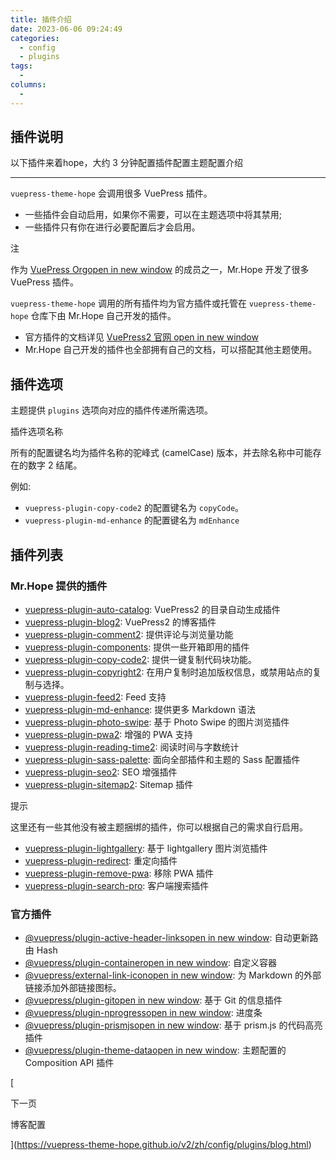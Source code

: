```yaml
---
title: 插件介绍
date: 2023-06-06 09:24:49
categories:
  - config
  - plugins
tags:
  - 
columns:
  - 
---
```


## 插件说明
以下插件来着hope，大约 3 分钟配置插件配置主题配置介绍

---

`vuepress-theme-hope` 会调用很多 VuePress 插件。

- 一些插件会自动启用，如果你不需要，可以在主题选项中将其禁用;
- 一些插件只有你在进行必要配置后才会启用。

注

作为 [VuePress Orgopen in new window](https://github.com/orgs/vuepress/people) 的成员之一，Mr.Hope 开发了很多 VuePress 插件。

`vuepress-theme-hope` 调用的所有插件均为官方插件或托管在 `vuepress-theme-hope` 仓库下由 Mr.Hope 自己开发的插件。

- 官方插件的文档详见 [VuePress2 官网 open in new window](https://vuejs.press/zh/)
- Mr.Hope 自己开发的插件也全部拥有自己的文档，可以搭配其他主题使用。

## 插件选项

主题提供 `plugins` 选项向对应的插件传递所需选项。

插件选项名称

所有的配置键名均为插件名称的驼峰式 (camelCase) 版本，并去除名称中可能存在的数字 2 结尾。

例如:

- `vuepress-plugin-copy-code2` 的配置键名为 `copyCode`。
- `vuepress-plugin-md-enhance` 的配置键名为 `mdEnhance`

## 插件列表

### Mr.Hope 提供的插件

- [vuepress-plugin-auto-catalog](https://vuepress-theme-hope.github.io/v2/auto-catalog/zh/): VuePress2 的目录自动生成插件
- [vuepress-plugin-blog2](https://vuepress-theme-hope.github.io/v2/blog/zh/): VuePress2 的博客插件
- [vuepress-plugin-comment2](https://vuepress-theme-hope.github.io/v2/comment/zh/): 提供评论与浏览量功能
- [vuepress-plugin-components](https://vuepress-theme-hope.github.io/v2/components/zh/): 提供一些开箱即用的插件
- [vuepress-plugin-copy-code2](https://vuepress-theme-hope.github.io/v2/copy-code/zh/): 提供一键复制代码块功能。
- [vuepress-plugin-copyright2](https://vuepress-theme-hope.github.io/v2/copyright/zh/): 在用户复制时追加版权信息，或禁用站点的复制与选择。
- [vuepress-plugin-feed2](https://vuepress-theme-hope.github.io/v2/feed/zh/): Feed 支持
- [vuepress-plugin-md-enhance](https://vuepress-theme-hope.github.io/v2/md-enhance/zh/): 提供更多 Markdown 语法
- [vuepress-plugin-photo-swipe](https://vuepress-theme-hope.github.io/v2/photo-swipe/zh/): 基于 Photo Swipe 的图片浏览插件
- [vuepress-plugin-pwa2](https://vuepress-theme-hope.github.io/v2/pwa/zh/): 增强的 PWA 支持
- [vuepress-plugin-reading-time2](https://vuepress-theme-hope.github.io/v2/reading-time/zh/): 阅读时间与字数统计
- [vuepress-plugin-sass-palette](https://vuepress-theme-hope.github.io/v2/sass-palette/zh/): 面向全部插件和主题的 Sass 配置插件
- [vuepress-plugin-seo2](https://vuepress-theme-hope.github.io/v2/seo/zh/): SEO 增强插件
- [vuepress-plugin-sitemap2](https://vuepress-theme-hope.github.io/v2/sitemap/zh/): Sitemap 插件

提示

这里还有一些其他没有被主题捆绑的插件，你可以根据自己的需求自行启用。

- [vuepress-plugin-lightgallery](https://vuepress-theme-hope.github.io/v2/lightgallery/zh/): 基于 lightgallery 图片浏览插件
- [vuepress-plugin-redirect](https://vuepress-theme-hope.github.io/v2/redirect/zh/): 重定向插件
- [vuepress-plugin-remove-pwa](https://vuepress-theme-hope.github.io/v2/remove-pwa/zh/): 移除 PWA 插件
- [vuepress-plugin-search-pro](https://vuepress-theme-hope.github.io/v2/search-pro/zh/): 客户端搜索插件

### 官方插件

- [@vuepress/plugin-active-header-linksopen in new window](https://vuejs.press/zh/reference/plugin/active-header-links.html): 自动更新路由 Hash
- [@vuepress/plugin-containeropen in new window](https://vuejs.press/zh/reference/plugin/container.html): 自定义容器
- [@vuepress/external-link-iconopen in new window](https://vuejs.press/zh/reference/plugin/external-link-icon.html): 为 Markdown 的外部链接添加外部链接图标。
- [@vuepress/plugin-gitopen in new window](https://vuejs.press/zh/reference/plugin/git.html): 基于 Git 的信息插件
- [@vuepress/plugin-nprogressopen in new window](https://vuejs.press/zh/reference/plugin/nprogress.html): 进度条
- [@vuepress/plugin-prismjsopen in new window](https://vuejs.press/zh/reference/plugin/prismjs.html): 基于 prism.js 的代码高亮插件
- [@vuepress/plugin-theme-dataopen in new window](https://vuejs.press/zh/reference/plugin/theme-data.html): 主题配置的 Composition API 插件

[

下一页

博客配置

](https://vuepress-theme-hope.github.io/v2/zh/config/plugins/blog.html)
